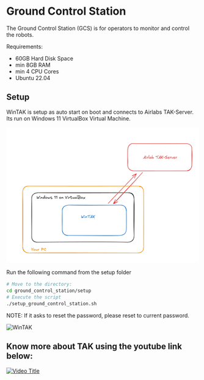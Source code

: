 # Ground Control Station

The Ground Control Station (GCS) is for operators to monitor and control the robots.

Requirements: 
- 60GB Hard Disk Space
- min 8GB RAM
- min 4 CPU Cores
- Ubuntu 22.04

## Setup 
WinTAK is setup as auto start on boot and connects to Airlabs TAK-Server. Its run on Windows 11 VirtualBox Virtual Machine.

![Setup](asset/setup.png)

Run the following command from the setup folder 
```bash
# Move to the directory:
cd ground_control_station/setup
# Execute the script
./setup_ground_control_station.sh
```

NOTE: If it asks to reset the password, please reset to current password.

![WinTAK](asset/WinTAK_on_windows_virtualbox_vm.png)

## Know more about TAK using the youtube link below:
[![Video Title](https://img.youtube.com/vi/fiBt0wEiKh8/0.jpg)](https://www.youtube.com/watch?v=fiBt0wEiKh8&t=1s)